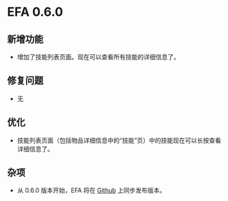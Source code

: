 # EFA 0.6.0

## 新增功能

- 增加了技能列表页面。现在可以查看所有技能的详细信息了。

## 修复问题

- 无

## 优化

- 技能列表页面（包括物品详细信息中的“技能”页）中的技能现在可以长按查看详细信息了。

## 杂项

- 从 0.6.0 版本开始，EFA 将在 [Github](https://github.com/Embers-of-the-Fire/eve-fit-assistant/releases) 上同步发布版本。

